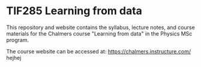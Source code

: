 # TIF285 Learning from data
This repository and website contains the syllabus, lecture notes, and course materials
for the Chalmers course "Learning from data" in the Physics MSc program.

The course website can be accessed at: https://chalmers.instructure.com/
hejhej